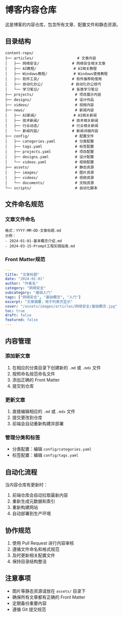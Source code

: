 # 博客内容仓库

这是博客的内容仓库，包含所有文章、配置文件和静态资源。

## 目录结构

```
content-repo/
├── articles/                    # 文章内容
│   ├── 网络安全/               # 网络安全相关文章
│   ├── AI教程/                 # AI相关教程
│   ├── Windows教程/            # Windows使用教程
│   ├── 软件工具/               # 软件推荐和使用
│   ├── 自动化办公/             # 自动化办公技巧
│   └── 学习笔记/               # 各类学习笔记
├── projects/                   # 项目展示内容
├── designs/                    # 设计作品
├── videos/                     # 视频内容
├── news/                       # 新闻内容
│   ├── AI新闻/                 # AI相关新闻
│   ├── 技术新闻/               # 技术相关新闻
│   ├── 行业动态/               # 行业相关新闻
│   └── 新闻内容/               # 新闻详细内容
├── config/                     # 配置文件
│   ├── categories.yaml         # 分类配置
│   ├── tags.yaml               # 标签配置
│   ├── projects.yaml           # 项目配置
│   ├── designs.yaml            # 设计配置
│   └── videos.yaml             # 视频配置
├── assets/                     # 静态资源
│   ├── images/                 # 图片资源
│   ├── videos/                 # 视频资源
│   └── documents/              # 文档资源
└── scripts/                    # 自动化脚本
```

## 文件命名规范

### 文章文件命名
```
格式：YYYY-MM-DD-文章标题.md
示例：
- 2024-01-01-基本概念介绍.md
- 2024-03-15-Prompt工程实践指南.md
```

### Front Matter规范
```yaml
---
title: "文章标题"
date: "2024-01-01"
author: "作者名"
category: "网络安全"
subcategory: "基础入门"
tags: ["网络安全", "基础概念", "入门"]
excerpt: "文章摘要，用于列表页显示"
cover: "/assets/images/articles/网络安全/基础概念.jpg"
toc: true
draft: false
featured: false
---
```

## 内容管理

### 添加新文章
1. 在相应的分类目录下创建新的 `.md` 或 `.mdx` 文件
2. 按照命名规范命名文件
3. 添加正确的 Front Matter
4. 提交到仓库

### 更新文章
1. 直接编辑相应的 `.md` 或 `.mdx` 文件
2. 提交更改到仓库
3. 前端会自动重新构建并部署

### 管理分类和标签
- 分类配置：编辑 `config/categories.yaml`
- 标签配置：编辑 `config/tags.yaml`

## 自动化流程

当内容仓库有更新时：
1. 前端仓库会自动拉取最新内容
2. 重新生成元数据和索引
3. 重新构建网站
4. 自动部署到生产环境

## 协作规范

1. 使用 Pull Request 进行内容审核
2. 遵循文件命名和格式规范
3. 及时更新相关配置文件
4. 保持目录结构整洁

## 注意事项

- 图片等静态资源请放在 `assets/` 目录下
- 确保所有文章都有正确的 Front Matter
- 定期备份重要内容
- 遵循 Git 提交规范 